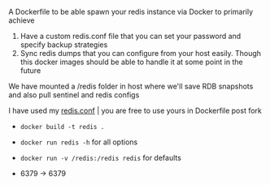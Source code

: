 A Dockerfile to be able spawn your redis instance via Docker
to primarily achieve

1. Have a custom redis.conf file that you can set your password and specify backup strategies
2. Sync redis dumps that you can configure from your host easily. Though this docker images should be able to handle it at some point in the future

We have mounted a /redis folder in host where we'll save RDB snapshots and also pull sentinel and
redis configs

I have used my [redis.conf](https://gist.github.com/cggaurav/6911298/raw/327b159a98212fb8aa81f09e9eb7e7f3867642a5/redis.conf) | you are free
to use yours in Dockerfile post fork

* `docker build -t redis .`
* `docker run redis -h` for all options
* `docker run -v /redis:/redis redis` for defaults

* 6379 -> 6379